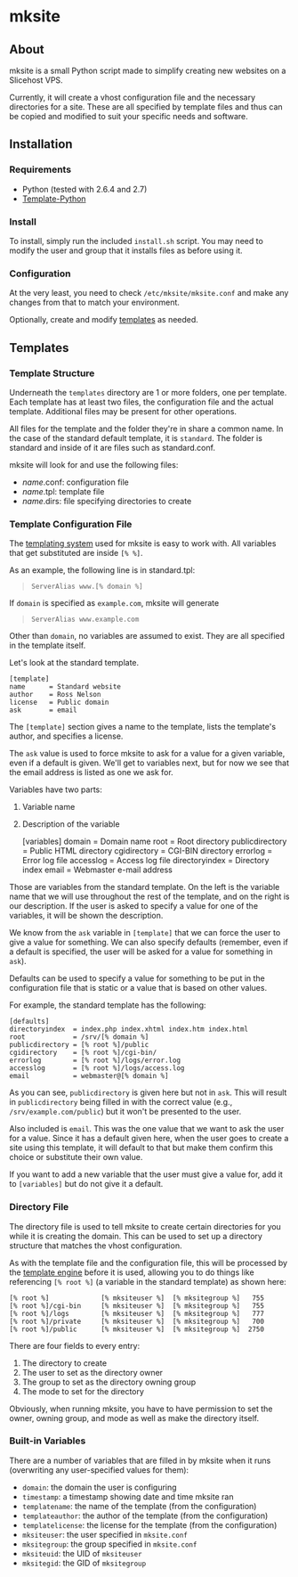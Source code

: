 mksite
======
About
-----
mksite is a small Python script made to simplify creating 
new websites on a Slicehost VPS.

Currently, it will create a vhost configuration file and 
the necessary directories for a site. These are all 
specified by template files and thus can be copied and 
modified to suit your specific needs and software.

Installation
------------
### Requirements
+ Python (tested with 2.6.4 and 2.7)
+ [Template-Python][1]

### Install
To install, simply run the included `install.sh` script. 
You may need to modify the user and group that it installs 
files as before using it.

### Configuration
At the very least, you need to check 
`/etc/mksite/mksite.conf` and make any changes from that 
to match your environment.

Optionally, create and modify [templates][2] as needed. 

Templates
---------
### Template Structure
Underneath the `templates` directory are 1 or more folders, 
one per template. Each template has at least two files, the 
configuration file and the actual template. Additional files 
may be present for other operations.

All files for the template and the folder they're in share 
a common name. In the case of the standard default template, 
it is `standard`. The folder is standard and inside of it are 
files such as standard.conf.

mksite will look for and use the following files:

+ _name_.conf: configuration file
+ _name_.tpl: template file
+ _name_.dirs: file specifying directories to create


### Template Configuration File
The [templating system][1] used for mksite is easy to work 
with. All variables that get substituted are inside `[% %]`. 

As an example, the following line is in standard.tpl:

> `ServerAlias www.[% domain %]`

If `domain` is specified as `example.com`, mksite will generate 

> `ServerAlias www.example.com`

Other than `domain`, no variables are assumed to exist. They 
are all specified in the template itself.

Let's look at the standard template.

    [template]
    name      = Standard website
    author    = Ross Nelson
    license   = Public domain
    ask       = email

The `[template]` section gives a name to the template, lists the 
template's author, and specifies a license.

The `ask` value is used to force mksite to ask for a value for 
a given variable, even if a default is given. We'll get to 
variables next, but for now we see that the email address is 
listed as one we ask for.

Variables have two parts:

1. Variable name
2. Description of the variable

    [variables]
    domain = Domain name
    root = Root directory
    publicdirectory = Public HTML directory
    cgidirectory = CGI-BIN directory
    errorlog = Error log file
    accesslog = Access log file
    directoryindex = Directory index
    email = Webmaster e-mail address

Those are variables from the standard template. On the left is 
the variable name that we will use throughout the rest of the 
template, and on the right is our description. If the user is 
asked to specify a value for one of the variables, it will be 
shown the description.

We know from the `ask` variable in `[template]` that we can force 
the user to give a value for something. We can also specify 
defaults (remember, even if a default is specified, the user 
will be asked for a value for something in `ask`).

Defaults can be used to specify a value for something to be 
put in the configuration file that is static or a value that 
is based on other values.

For example, the standard template has the following:

    [defaults]
    directoryindex  = index.php index.xhtml index.htm index.html
    root            = /srv/[% domain %]
    publicdirectory = [% root %]/public
    cgidirectory    = [% root %]/cgi-bin/
    errorlog        = [% root %]/logs/error.log
    accesslog       = [% root %]/logs/access.log
    email           = webmaster@[% domain %]

As you can see, `publicdirectory` is given here but not in `ask`. 
This will result in `publicdirectory` being filled in with the 
correct value (e.g., `/srv/example.com/public`) but it won't be 
presented to the user.

Also included is `email`. This was the one value that we want to 
ask the user for a value. Since it has a default given here, when 
the user goes to create a site using this template, it will default 
to that but make them confirm this choice or substitute their own 
value.

If you want to add a new variable that the user must give a value 
for, add it to `[variables]` but do not give it a default.

### Directory File

The directory file is used to tell mksite to create certain 
directories for you while it is creating the domain. This can be 
used to set up a directory structure that matches the vhost 
configuration.

As with the template file and the configuration file, this will be 
processed by the [template engine][1] before it is used, allowing 
you to do things like referencing `[% root %]` (a variable in the 
standard template) as shown here:

    [% root %]             [% mksiteuser %]  [% mksitegroup %]   755
    [% root %]/cgi-bin     [% mksiteuser %]  [% mksitegroup %]   755
    [% root %]/logs        [% mksiteuser %]  [% mksitegroup %]   777
    [% root %]/private     [% mksiteuser %]  [% mksitegroup %]   700
    [% root %]/public      [% mksiteuser %]  [% mksitegroup %]  2750

There are four fields to every entry:

1. The directory to create
2. The user to set as the directory owner
3. The group to set as the directory owning group
4. The mode to set for the directory

Obviously, when running mksite, you have to have permission to set 
the owner, owning group, and mode as well as make the directory itself.


### Built-in Variables
There are a number of variables that are filled in by mksite when it 
runs (overwriting any user-specified values for them):

+ `domain`: the domain the user is configuring
+ `timestamp`: a timestamp showing date and time mksite ran
+ `templatename`: the name of the template (from the configuration)
+ `templateauthor`: the author of the template (from the configuration)
+ `templatelicense`: the license for the template (from the configuration)
+ `mksiteuser`: the user specified in `mksite.conf`
+ `mksitegroup`: the group specified in `mksite.conf`
+ `mksiteuid`: the UID of `mksiteuser`
+ `mksitegid`: the GID of `mksitegroup`




[1]: http://template-toolkit.org/python/index.html
[2]: http://github.com/rnelson/slicehost-mksite/tree/master/templates